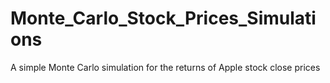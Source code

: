 # Monte_Carlo_Stock_Prices_Simulations
A simple Monte Carlo simulation for the returns of Apple stock close prices 
